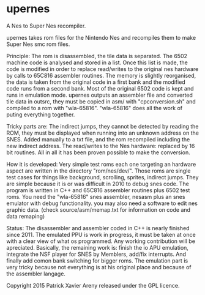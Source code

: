 # upernes
A Nes to Super Nes recompiler.

upernes takes rom files for the Nintendo Nes and recompiles them to make Super Nes smc rom files.

Principle:
The rom is disassembled, the tile data is separated. The 6502  machine code is analysed and stored in a list.
Once this list is made, the code is modified in order to replace read/writes to the original nes hardware by
calls to 65C816 assembler routines. The memory is slightly reorganised, the data is taken from the original code
in a first bank and the modified code runs from a second bank. Most of the original 6502 code is kept and runs
in emulation mode.
upernes outputs an assembler file and converted tile data in outsrc, they must be copied in asm/ with "cpconversion.sh"
and compiled to a rom with "wla-65816".
"wla-65816" does all the work of puting everything together.

Tricky parts are:
The indirect jumps, they cannot be detected by reading the ROM, they must be displayed
when running into an unknown address on the SNES. Added manually to a txt file, and the
rom recompiled including the new indirect address.
The read/writes to the Nes hardware: replaced by 16 bit routines.
All in all it has been proven possible to make the conversion.

How it is developed:
Very simple test roms each one targeting an hardware aspect are written in the directory "rom/nes/dev/".
Those roms are single test cases for things like background, scrolling, sprites, indirect jumps.
They are simple because it is or was difficult in 2010 to debug snes code.
The program is written in C++ and 65C816 assembler routines plus 6502 test roms. You need the "wla-65816" snes
assembler, nesasm plus an snes emulator with debug functionality. you may also need a software to edit nes
graphic data.
(check source/asm/memap.txt for information on code and data remaping)

Status:
The disassembler and assembler coded in C++ is nearly finished since 2011.
The emulated PPU is work in progress, it must be taken at once with a clear view of what os programmed.
Any working contribution will be apreciated. Basically, the remaining work is: finish the io APU emulation,
integrate the NSF player for SNES by Memblers, add/fix interrupts. And finally add comon bank switching for
bigger roms.
The emulation part is very tricky because not everything is at his original place and because of the assembler
langage.

Copyright 2015 Patrick Xavier Areny released under the GPL licence.


